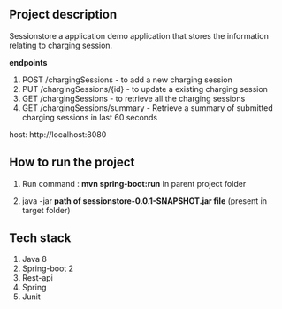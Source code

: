 <h2>Project description</h2>

Sessionstore a application demo application that stores the information relating to charging session.

<b>endpoints</b>
1. POST /chargingSessions - to add a new charging session
2. PUT /chargingSessions/{id} - to update a existing charging session
3. GET /chargingSessions - to retrieve all the charging sessions
4. GET /chargingSessions/summary - Retrieve a summary of submitted charging sessions in last 60 seconds

host: http://localhost:8080

<h2>How to run the project</h2>

1. Run command : <b>mvn spring-boot:run</b>
In parent project folder 

2. java -jar <b>path of sessionstore-0.0.1-SNAPSHOT.jar file</b> (present in target folder)


<h2>Tech stack</h2>

1. Java 8 
2. Spring-boot 2
3. Rest-api
4. Spring
5. Junit









 






